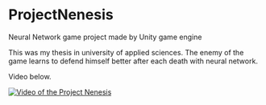 # ProjectNenesis
Neural Network game project made by Unity game engine

This was my thesis in university of applied sciences.
The enemy of the game learns to defend himself better after each death with neural network.

Video below.
 
[![Video of the Project Nenesis](https://img.youtube.com/vi/Duks4Ml_krM/0.jpg)](https://www.youtube.com/watch?v=Duks4Ml_krM)
